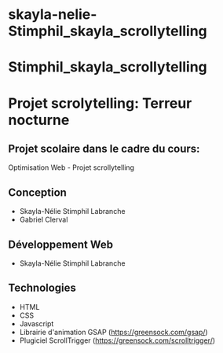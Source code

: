 # skayla-nelie-Stimphil_skayla_scrollytelling

# Stimphil_skayla_scrollytelling
# Projet scrolytelling: Terreur nocturne
## Projet scolaire dans le cadre du cours: 
Optimisation Web - Projet scrollytelling 
## Conception
- Skayla-Nélie Stimphil Labranche
- Gabriel Clerval
## Développement Web
- Skayla-Nélie Stimphil Labranche
## Technologies
- HTML
- CSS
- Javascript
- Librairie d'animation GSAP (https://greensock.com/gsap/)
- Plugiciel ScrollTrigger (https://greensock.com/scrolltrigger/)
